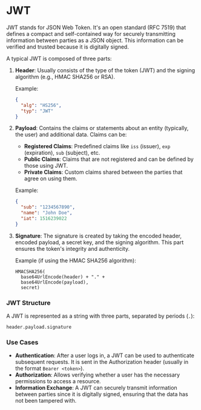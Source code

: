 # JWT

JWT stands for JSON Web Token. It's an open standard (RFC 7519) that defines a compact and self-contained way for securely transmitting information between parties as a JSON object. This information can be verified and trusted because it is digitally signed.

A typical JWT is composed of three parts:

1. **Header**: Usually consists of the type of the token (JWT) and the signing algorithm (e.g., HMAC SHA256 or RSA).
   
   Example:
   ```json
   {
     "alg": "HS256",
     "typ": "JWT"
   }
   ```

2. **Payload**: Contains the claims or statements about an entity (typically, the user) and additional data. Claims can be:
   - **Registered Claims**: Predefined claims like `iss` (issuer), `exp` (expiration), `sub` (subject), etc.
   - **Public Claims**: Claims that are not registered and can be defined by those using JWT.
   - **Private Claims**: Custom claims shared between the parties that agree on using them.
   
   Example:
   ```json
   {
     "sub": "1234567890",
     "name": "John Doe",
     "iat": 1516239022
   }
   ```

3. **Signature**: The signature is created by taking the encoded header, encoded payload, a secret key, and the signing algorithm. This part ensures the token's integrity and authenticity.

   Example (if using the HMAC SHA256 algorithm):
   ```text
   HMACSHA256(
     base64UrlEncode(header) + "." +
     base64UrlEncode(payload),
     secret)
   ```

### JWT Structure
A JWT is represented as a string with three parts, separated by periods (`.`):
```
header.payload.signature
```

### Use Cases
- **Authentication**: After a user logs in, a JWT can be used to authenticate subsequent requests. It is sent in the Authorization header (usually in the format `Bearer <token>`).
- **Authorization**: Allows verifying whether a user has the necessary permissions to access a resource.
- **Information Exchange**: A JWT can securely transmit information between parties since it is digitally signed, ensuring that the data has not been tampered with.
